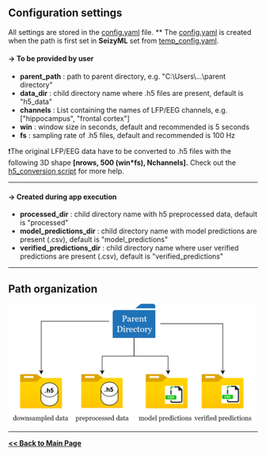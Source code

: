 ## Configuration settings

All settings are stored in the [config.yaml](/config.yaml) file.
** The [config.yaml](/config.yaml) is created when the path is first set in **SeizyML** set from [temp_config.yaml](/temp_config.yaml).

#### -> To be provided by user
- **parent_path** : path to parent directory, e.g. "C:\\Users\\...\\parent directory"
- **data_dir** : child directory name where .h5 files are present, default is "h5_data"
- **channels** : List containing the names of LFP/EEG channels, e.g. ["hippocampus", "frontal cortex"]
- **win** : window size in seconds, default and recommended is 5 seconds
- **fs** : sampling rate of .h5 files, default and recommended is 100 Hz

:exclamation:The original LFP/EEG data have to be converted to .h5 files with the following 3D shape **[nrows, 500 (win*fs), Nchannels].**
Check out the [h5_conversion script](/examples/to_h5.py) for more help.

---

#### -> Created during app execution
- **processed_dir** : child directory name with h5 preprocessed data, default is "processed"
- **model_predictions_dir** : child directory name with model predictions are present (.csv), default is "model_predictions"
- **verified_predictions_dir** : child directory name where user verified predictions are present (.csv), default is "verified_predictions"

---
## Path organization

<img src="configuration_paths.png" width="500">

---

**[<< Back to Main Page](/README.md)**
